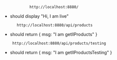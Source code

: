                 http://localhost:8880/ 
               
 - should display "Hi, I am live"
          
          http://localhost:8880/api/products
                     
- should return { msg: "I am getllProducts" }

       http://localhost:8880/api/products/testing

                            
- should return { msg: "I am getllProductsTesting" }
